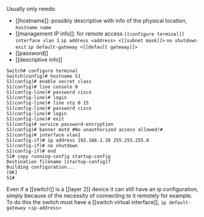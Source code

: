 Usually only needs: 
- [[hostname]]: possibly descriptive with info of the physical location, `hostname name`
- [[management IP info]]: for remote access `[[configure terminal]]` `interface vlan 1` `ip address <address> <[[subnet mask]]>` `no shutdown` `exit` `ip default-gateway <[[default gateway]]>`
- [[password]]
- [[descriptive info]]

```Switch> enable
Switch# configure terminal
Switch(config)# hostname S1
S1(config)# enable secret class
S1(config)# line console 0
S1(config-line)# password cisco
S1(config-line)# login
S1(config-line)# line vty 0 15
S1(config-line)# password cisco
S1(config-line)# login
S1(config-line)# exit
S1(config)# service password-encryption
S1(config)# banner motd #No unauthorized access allowed!#
S1(config)# interface vlan1
S1(config-if)# ip address 192.168.1.20 255.255.255.0
S1(config-if)# no shutdown
S1(config-if)# end
S1# copy running-config startup-config
Destination filename [startup-config]?
Building configuration...
[OK]
S1#
```

Even if a [[switch]] is a [[layer 2]] device it can still have an ip configuration, simply because of the necessity of connecting to it remotely for example. To do this the switch must have a [[switch virtual interface]], `ip default-gateway <ip-address>`
